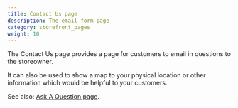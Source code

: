 ```yaml
---
title: Contact Us page 
description: The email form page 
category: storefront_pages
weight: 10
---
```


The Contact Us page provides a page for customers to email in questions to the storeowner. 

It can also be used to show a map to your physical location or other information which would be helpful to your customers.

See also: [Ask A Question page](/user/storefront_pages/ask_a_question/).
